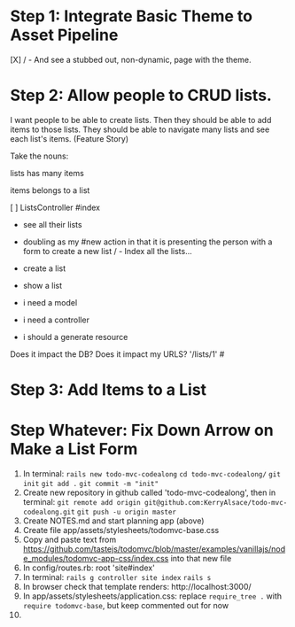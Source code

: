# Step 1: Integrate Basic Theme to Asset Pipeline

[X] / - And see a stubbed out, non-dynamic, page with the theme.

# Step 2: Allow people to CRUD lists.
I want people to be able to create lists. Then they should be able to add items to those lists. They should be able to navigate many lists and see each list's items. (Feature Story)

Take the nouns:

lists
  has many items

items
  belongs to a list

[ ] ListsController
  #index
  - see all their lists
  - doubling as my #new action in that it is presenting the person with a form to create a new list
  / - Index all the lists...
- create a list

- show a list

- i need a model
- i need a controller
- i should a generate resource

Does it impact the DB?
Does it impact my URLS? '/lists/1' #

# Step 3: Add Items to a List

# Step Whatever: Fix Down Arrow on Make a List Form


1. In terminal:
  `rails new todo-mvc-codealong`
  `cd todo-mvc-codealong/`
  `git init`
  `git add .`
  `git commit -m "init"`
2. Create new repository in github called 'todo-mvc-codealong', then in terminal:
  `git remote add origin git@github.com:KerryAlsace/todo-mvc-codealong.git`
  `git push -u origin master`
3. Create NOTES.md and start planning app (above)
4. Create file app/assets/stylesheets/todomvc-base.css
5. Copy and paste text from https://github.com/tastejs/todomvc/blob/master/examples/vanillajs/node_modules/todomvc-app-css/index.css into that new file
6. In config/routes.rb:
    root 'site#index'
7. In terminal:
  `rails g controller site index`
  `rails s`
8. In browser check that template renders:
  http://localhost:3000/
9. In app/assets/stylesheets/application.css:
  replace `require_tree .` with `require todomvc-base`, but keep commented out for now
10. 
